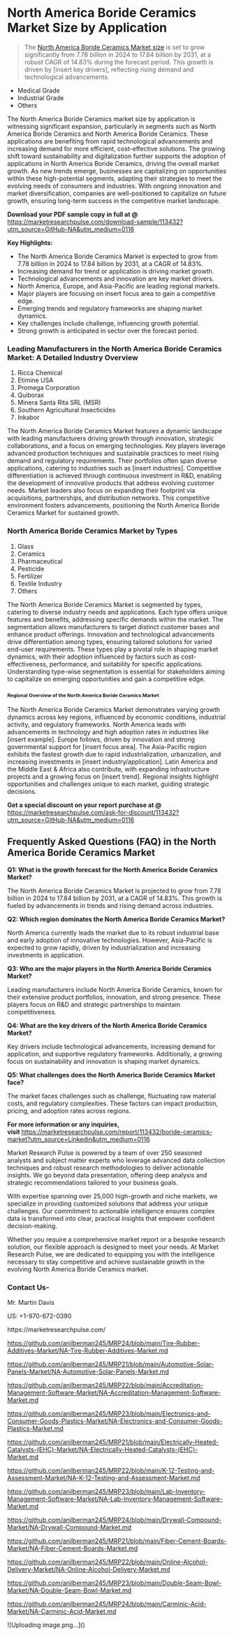 <h1>North America Boride Ceramics Market&nbsp;Size by Application</h1><blockquote><p>The <a href="https://marketresearchpulse.com/download-sample/113432?utm_source=GitHub-NA&amp;utm_medium=0116">North America Boride Ceramics Market size</a> is set to grow significantly from 7.78 billion in 2024 to 17.84 billion by 2031, at a robust CAGR of 14.83% during the forecast period. This growth is driven by [insert key drivers], reflecting rising demand and technological advancements.</p></blockquote><ul><li>Medical Grade<li> Industrial Grade<li> Others</li></ul><p>The North America Boride Ceramics market size by application is witnessing significant expansion, particularly in segments such as North America Boride Ceramics and North America Boride Ceramics. These applications are benefiting from rapid technological advancements and increasing demand for more efficient, cost-effective solutions. The growing shift toward sustainability and digitalization further supports the adoption of applications in North America Boride Ceramics, driving the overall market growth. As new trends emerge, businesses are capitalizing on opportunities within these high-potential segments, adapting their strategies to meet the evolving needs of consumers and industries. With ongoing innovation and market diversification, companies are well-positioned to capitalize on future growth, ensuring long-term success in the competitive market landscape.</p><p><strong>Download your PDF sample copy in full at @ </strong><a href="https://marketresearchpulse.com/download-sample/113432?utm_source=GitHub-NA&amp;utm_medium=0116">https://marketresearchpulse.com/download-sample/113432?utm_source=GitHub-NA&amp;utm_medium=0116</a></p><p><strong>Key Highlights: </strong></p><ul><li>The North America Boride Ceramics Market is expected to grow from 7.78 billion in 2024 to 17.84 billion by 2031, at a CAGR of 14.83%.</li><li>Increasing demand for trend or application is driving market growth.</li><li>Technological advancements and innovation are key market drivers.</li><li>North America, Europe, and Asia-Pacific are leading regional markets.</li><li>Major players are focusing on insert focus area to gain a competitive edge.</li><li>Emerging trends and regulatory frameworks are shaping market dynamics.</li><li>Key challenges include challenge, influencing growth potential.</li><li>Strong growth is anticipated in sector over the forecast period.</li></ul><h3>Leading Manufacturers in the North America Boride Ceramics Market: A Detailed Industry Overview</h3><ol><li>Ricca Chemical</li><li>Etimine USA</li><li>Promega Corporation</li><li>Quiborax</li><li>Minera Santa Rita SRL (MSR)</li><li>Southern Agricultural Insecticides</li><li>Inkabor</li></ol><div class="flex max-w-full flex-col flex-grow"><div class="min-h-8 text-message flex w-full flex-col items-end gap-2 whitespace-normal break-words [.text-message+&amp;]:mt-5" dir="auto" data-message-author-role="assistant" data-message-id="fd8432e4-4910-450d-b182-61b7bfb0a01f" data-message-model-slug="gpt-4o"><div class="flex w-full flex-col gap-1 empty:hidden first:pt-[3px]"><div class="markdown prose w-full break-words dark:prose-invert light"><p>The North America Boride Ceramics Market features a dynamic landscape with leading manufacturers driving growth through innovation, strategic collaborations, and a focus on emerging technologies. Key players leverage advanced production techniques and sustainable practices to meet rising demand and regulatory requirements. Their portfolios often span diverse applications, catering to industries such as [insert industries]. Competitive differentiation is achieved through continuous investment in R&amp;D, enabling the development of innovative products that address evolving customer needs. Market leaders also focus on expanding their footprint via acquisitions, partnerships, and distribution networks. This competitive environment fosters advancements, positioning the North America Boride Ceramics Market for sustained growth.</p></div></div></div></div><h3>North America Boride Ceramics Market by Types</h3><ol><li>Glass<li> Ceramics<li> Pharmaceutical<li> Pesticide<li> Fertilizer<li> Textile Industry<li> Others</li></ol><div class="flex max-w-full flex-col flex-grow"><div class="min-h-8 text-message flex w-full flex-col items-end gap-2 whitespace-normal break-words [.text-message+&amp;]:mt-5" dir="auto" data-message-author-role="assistant" data-message-id="084470be-0bb7-4664-bddf-5156b4f41249" data-message-model-slug="gpt-4o-mini"><div class="flex w-full flex-col gap-1 empty:hidden first:pt-[3px]"><div class="markdown prose w-full break-words dark:prose-invert light"><p>The North America Boride Ceramics Market is segmented by types, catering to diverse industry needs and applications. Each type offers unique features and benefits, addressing specific demands within the market. The segmentation allows manufacturers to target distinct customer bases and enhance product offerings. Innovation and technological advancements drive differentiation among types, ensuring tailored solutions for varied end-user requirements. These types play a pivotal role in shaping market dynamics, with their adoption influenced by factors such as cost-effectiveness, performance, and suitability for specific applications. Understanding type-wise segmentation is essential for stakeholders aiming to capitalize on emerging opportunities and gain a competitive edge.</p></div></div></div></div><h3><span style="font-size: 11px;">Regional Overview of the North America Boride Ceramics Market</span></h3><div class="flex max-w-full flex-col flex-grow"><div class="min-h-8 text-message flex w-full flex-col items-end gap-2 whitespace-normal break-words [.text-message+&amp;]:mt-5" dir="auto" data-message-author-role="assistant" data-message-id="e9038762-ce64-4e30-91c9-9bd413514231" data-message-model-slug="gpt-4o-mini"><div class="flex w-full flex-col gap-1 empty:hidden first:pt-[3px]"><div class="markdown prose w-full break-words dark:prose-invert light"><p>The North America Boride Ceramics Market demonstrates varying growth dynamics across key regions, influenced by economic conditions, industrial activity, and regulatory frameworks. North America leads with advancements in technology and high adoption rates in industries like [insert example]. Europe follows, driven by innovation and strong governmental support for [insert focus area]. The Asia-Pacific region exhibits the fastest growth due to rapid industrialization, urbanization, and increasing investments in [insert industry/application]. Latin America and the Middle East &amp; Africa also contribute, with expanding infrastructure projects and a growing focus on [insert trend]. Regional insights highlight opportunities and challenges unique to each market, guiding strategic decisions.</p></div></div></div></div><p><strong>Get a special discount on your report purchase at @ </strong><a href="https://marketresearchpulse.com/ask-for-discount/113432?utm_source=GitHub-NA&amp;utm_medium=0116">https://marketresearchpulse.com/ask-for-discount/113432?utm_source=GitHub-NA&amp;utm_medium=0116</a></p><h2>Frequently Asked Questions (FAQ) in the North America Boride Ceramics Market</h2><p><strong>Q1: What is the growth forecast for the North America Boride Ceramics Market?</strong></p><p>The North America Boride Ceramics Market is projected to grow from 7.78 billion in 2024 to 17.84 billion by 2031, at a CAGR of 14.83%. This growth is fueled by advancements in trends and rising demand across industries.</p><p><strong>Q2: Which region dominates the North America Boride Ceramics Market?</strong></p><p>North America currently leads the market due to its robust industrial base and early adoption of innovative technologies. However, Asia-Pacific is expected to grow rapidly, driven by industrialization and increasing investments in application.</p><p><strong>Q3: Who are the major players in the North America Boride Ceramics Market?</strong></p><p>Leading manufacturers include North America Boride Ceramics, known for their extensive product portfolios, innovation, and strong presence. These players focus on R&amp;D and strategic partnerships to maintain competitiveness.</p><p><strong>Q4: What are the key drivers of the North America Boride Ceramics Market?</strong></p><p>Key drivers include technological advancements, increasing demand for application, and supportive regulatory frameworks. Additionally, a growing focus on sustainability and innovation is shaping market dynamics.</p><p><strong>Q5: What challenges does the North America Boride Ceramics Market face?</strong></p><p>The market faces challenges such as challenge, fluctuating raw material costs, and regulatory complexities. These factors can impact production, pricing, and adoption rates across regions.</p><p><strong>For more information or any inquiries, visit&nbsp;</strong><a href="https://marketresearchpulse.com/report/113432/boride-ceramics-market?utm_source=Linkedin&utm_medium=0116">https://marketresearchpulse.com/report/113432/boride-ceramics-market?utm_source=Linkedin&utm_medium=0116</a></p><p>Market Research Pulse is powered by a team of over 250 seasoned analysts and subject matter experts who leverage advanced data collection techniques and robust research methodologies to deliver actionable insights. We go beyond data presentation, offering deep analysis and strategic recommendations tailored to your business goals.</p><p>With expertise spanning over 25,000 high-growth and niche markets, we specialize in providing customized solutions that address your unique challenges. Our commitment to actionable intelligence ensures complex data is transformed into clear, practical insights that empower confident decision-making.</p><p>Whether you require a comprehensive market report or a bespoke research solution, our flexible approach is designed to meet your needs. At Market Research Pulse, we are dedicated to equipping you with the intelligence necessary to stay competitive and achieve sustainable growth in the evolving North America Boride Ceramics market.</p><h3><strong>Contact Us-</strong></h3><p>Mr. Martin Davis</p><p>US: +1-970-672-0390</p><p>https://marketresearchpulse.com/</p><p><a href="https://github.com/anilberman245/MRP24/blob/main/Tire-Rubber-Additives-Market/NA-Tire-Rubber-Additives-Market.md">https://github.com/anilberman245/MRP24/blob/main/Tire-Rubber-Additives-Market/NA-Tire-Rubber-Additives-Market.md</a></p><p><a href="https://github.com/anilberman245/MRP21/blob/main/Automotive-Solar-Panels-Market/NA-Automotive-Solar-Panels-Market.md">https://github.com/anilberman245/MRP21/blob/main/Automotive-Solar-Panels-Market/NA-Automotive-Solar-Panels-Market.md</a></p><p><a href="https://github.com/anilberman245/MRP22/blob/main/Accreditation-Management-Software-Market/NA-Accreditation-Management-Software-Market.md">https://github.com/anilberman245/MRP22/blob/main/Accreditation-Management-Software-Market/NA-Accreditation-Management-Software-Market.md</a></p><p><a href="https://github.com/anilberman245/MRP23/blob/main/Electronics-and-Consumer-Goods-Plastics-Market/NA-Electronics-and-Consumer-Goods-Plastics-Market.md">https://github.com/anilberman245/MRP23/blob/main/Electronics-and-Consumer-Goods-Plastics-Market/NA-Electronics-and-Consumer-Goods-Plastics-Market.md</a></p><p><a href="https://github.com/anilberman245/MRP21/blob/main/Electrically-Heated-Catalysts-(EHC)-Market/NA-Electrically-Heated-Catalysts-(EHC)-Market.md">https://github.com/anilberman245/MRP21/blob/main/Electrically-Heated-Catalysts-(EHC)-Market/NA-Electrically-Heated-Catalysts-(EHC)-Market.md</a></p><p><a href="https://github.com/anilberman245/MRP22/blob/main/K-12-Testing-and-Assessment-Market/NA-K-12-Testing-and-Assessment-Market.md">https://github.com/anilberman245/MRP22/blob/main/K-12-Testing-and-Assessment-Market/NA-K-12-Testing-and-Assessment-Market.md</a></p><p><a href="https://github.com/anilberman245/MRP23/blob/main/Lab-Inventory-Management-Software-Market/NA-Lab-Inventory-Management-Software-Market.md">https://github.com/anilberman245/MRP23/blob/main/Lab-Inventory-Management-Software-Market/NA-Lab-Inventory-Management-Software-Market.md</a></p><p><a href="https://github.com/anilberman245/MRP24/blob/main/Drywall-Compound-Market/NA-Drywall-Compound-Market.md">https://github.com/anilberman245/MRP24/blob/main/Drywall-Compound-Market/NA-Drywall-Compound-Market.md</a></p><p><a href="https://github.com/anilberman245/MRP21/blob/main/Fiber-Cement-Boards-Market/NA-Fiber-Cement-Boards-Market.md">https://github.com/anilberman245/MRP21/blob/main/Fiber-Cement-Boards-Market/NA-Fiber-Cement-Boards-Market.md</a></p><p><a href="https://github.com/anilberman245/MRP22/blob/main/Online-Alcohol-Delivery-Market/NA-Online-Alcohol-Delivery-Market.md">https://github.com/anilberman245/MRP22/blob/main/Online-Alcohol-Delivery-Market/NA-Online-Alcohol-Delivery-Market.md</a></p><p><a href="https://github.com/anilberman245/MRP23/blob/main/Double-Seam-Bowl-Market/NA-Double-Seam-Bowl-Market.md">https://github.com/anilberman245/MRP23/blob/main/Double-Seam-Bowl-Market/NA-Double-Seam-Bowl-Market.md</a></p><p><a href="https://github.com/anilberman245/MRP24/blob/main/Carminic-Acid-Market/NA-Carminic-Acid-Market.md">https://github.com/anilberman245/MRP24/blob/main/Carminic-Acid-Market/NA-Carminic-Acid-Market.md</a></p>
![Uploading image.png…]()
